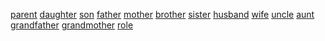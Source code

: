 [parent](http://dict.youdao.com/w/eng/parent/#keyfrom=dict2.index) [daughter](http://dict.youdao.com/w/eng/daughter/#keyfrom=dict2.index) [son](http://dict.youdao.com/w/eng/son/#keyfrom=dict2.index) [father](http://dict.youdao.com/w/eng/father/#keyfrom=dict2.index) [mother](http://dict.youdao.com/w/eng/mother/#keyfrom=dict2.index) [brother](http://dict.youdao.com/w/eng/brother/#keyfrom=dict2.index) [sister](http://dict.youdao.com/w/eng/sister/#keyfrom=dict2.index) [husband](http://dict.youdao.com/w/eng/husband/#keyfrom=dict2.index) [wife](http://dict.youdao.com/w/eng/wife/#keyfrom=dict2.index) [uncle](http://dict.youdao.com/w/eng/uncle/#keyfrom=dict2.index) [aunt](http://dict.youdao.com/w/eng/aunt/#keyfrom=dict2.index) [grandfather](http://dict.youdao.com/w/eng/grandfather/#keyfrom=dict2.index) [grandmother](http://dict.youdao.com/w/eng/grandmother/#keyfrom=dict2.index) [role](http://dict.youdao.com/w/eng/role/#keyfrom=dict2.index)